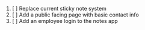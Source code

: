 1. [ ] Replace current sticky note system
2. [ ] Add a public facing page with basic contact info
3. [ ] Add an employee login to the notes app
